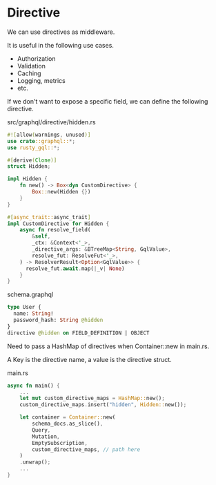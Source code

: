 # Directive

We can use directives as middleware.

It is useful in the following use cases.

- Authorization
- Validation
- Caching
- Logging, metrics
- etc.

If we don't want to expose a specific field, we can define the following directive.

src/graphql/directive/hidden.rs

```rust
#![allow(warnings, unused)]
use crate::graphql::*;
use rusty_gql::*;

#[derive(Clone)]
struct Hidden;

impl Hidden {
    fn new() -> Box<dyn CustomDirective> {
        Box::new(Hidden {})
    }
}

#[async_trait::async_trait]
impl CustomDirective for Hidden {
    async fn resolve_field(
        &self,
        _ctx: &Context<'_>,
        _directive_args: &BTreeMap<String, GqlValue>,
        resolve_fut: ResolveFut<'_>,
    ) -> ResolverResult<Option<GqlValue>> {
      resolve_fut.await.map(|_v| None)
    }
}
```

schema.graphql

```graphql
type User {
  name: String!
  password_hash: String @hidden
}
directive @hidden on FIELD_DEFINITION | OBJECT
```

Need to pass a HashMap of directives when Container::new in main.rs.

A Key is the directive name, a value is the directive struct.

main.rs

```rust
async fn main() {
    ...
    let mut custom_directive_maps = HashMap::new();
    custom_directive_maps.insert("hidden", Hidden::new());

    let container = Container::new(
        schema_docs.as_slice(),
        Query,
        Mutation,
        EmptySubscription,
        custom_directive_maps, // path here
    )
    .unwrap();
    ...
}
```
